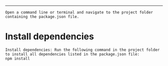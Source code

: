 - - - - 
    Open a command line or terminal and navigate to the project folder containing the package.json file.

# Install dependencies #
    Install dependencies: Run the following command in the project folder to install all dependencies listed in the package.json file:
    npm install
